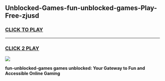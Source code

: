 
## Unblocked-Games-fun-unblocked-games-Play-Free-zjusd
<h3>
<a href="https://premium76.site?title=fun-unblocked-games&ref=20M">CLICK TO PLAY</a></h3>
<hr>

<h3>
<a href="https://premium76.site?title=fun-unblocked-games&ref=20M">CLICK 2 PLAY</a>
  
</h3>

<a href="https://premium76.site?title=fun-unblocked-games&ref=19M"><img src="https://clearcache.store/games.png"></a>


**fun-unblocked-games games unblocked: Your Gateway to Fun and Accessible Online Gaming**
